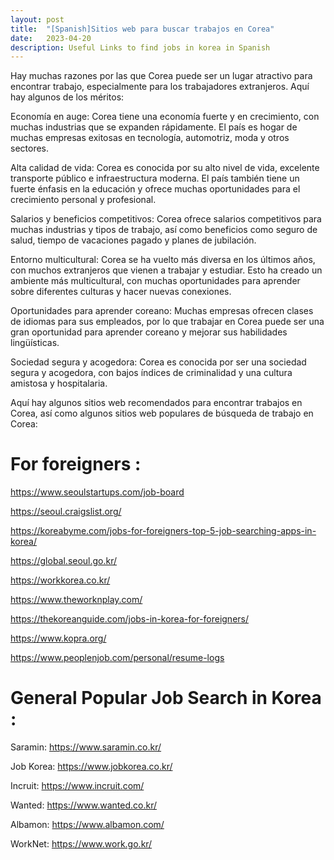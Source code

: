 ```yaml
---
layout: post
title:  "[Spanish]Sitios web para buscar trabajos en Corea"
date:   2023-04-20
description: Useful Links to find jobs in korea in Spanish
---
```


Hay muchas razones por las que Corea puede ser un lugar atractivo para encontrar trabajo, especialmente para los trabajadores extranjeros. Aquí hay algunos de los méritos:

Economía en auge: Corea tiene una economía fuerte y en crecimiento, con muchas industrias que se expanden rápidamente. El país es hogar de muchas empresas exitosas en tecnología, automotriz, moda y otros sectores.

Alta calidad de vida: Corea es conocida por su alto nivel de vida, excelente transporte público e infraestructura moderna. El país también tiene un fuerte énfasis en la educación y ofrece muchas oportunidades para el crecimiento personal y profesional.

Salarios y beneficios competitivos: Corea ofrece salarios competitivos para muchas industrias y tipos de trabajo, así como beneficios como seguro de salud, tiempo de vacaciones pagado y planes de jubilación.

Entorno multicultural: Corea se ha vuelto más diversa en los últimos años, con muchos extranjeros que vienen a trabajar y estudiar. Esto ha creado un ambiente más multicultural, con muchas oportunidades para aprender sobre diferentes culturas y hacer nuevas conexiones.

Oportunidades para aprender coreano: Muchas empresas ofrecen clases de idiomas para sus empleados, por lo que trabajar en Corea puede ser una gran oportunidad para aprender coreano y mejorar sus habilidades lingüísticas.

Sociedad segura y acogedora: Corea es conocida por ser una sociedad segura y acogedora, con bajos índices de criminalidad y una cultura amistosa y hospitalaria.

Aquí hay algunos sitios web recomendados para encontrar trabajos en Corea, así como algunos sitios web populares de búsqueda de trabajo en Corea:

# For foreigners : 

<https://www.seoulstartups.com/job-board>  

<https://seoul.craigslist.org/>  

<https://koreabyme.com/jobs-for-foreigners-top-5-job-searching-apps-in-korea/>  

<https://global.seoul.go.kr/>  

<https://workkorea.co.kr/>  

<https://www.theworknplay.com/>  

<https://thekoreanguide.com/jobs-in-korea-for-foreigners/>  

<https://www.kopra.org/>  

<https://www.peoplenjob.com/personal/resume-logs>  


# General Popular Job Search in Korea : 

Saramin: <https://www.saramin.co.kr/>  

Job Korea: <https://www.jobkorea.co.kr/>  

Incruit: <https://www.incruit.com/>  

Wanted: <https://www.wanted.co.kr/>  

Albamon: <https://www.albamon.com/>  

WorkNet: <https://www.work.go.kr/>  

